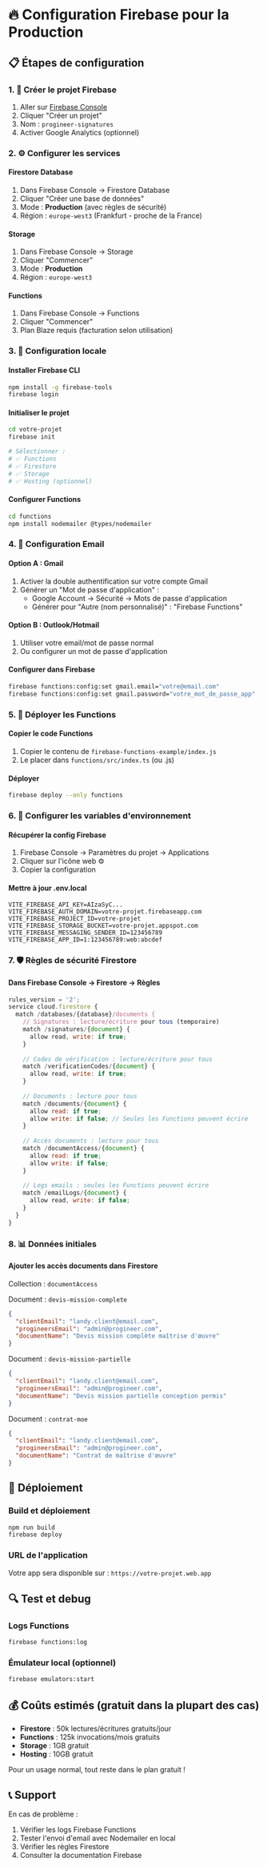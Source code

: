 # 🔥 Configuration Firebase pour la Production

## 📋 Étapes de configuration

### 1. 🚀 Créer le projet Firebase

1. Aller sur [Firebase Console](https://console.firebase.google.com/)
2. Cliquer "Créer un projet"
3. Nom : `progineer-signatures`
4. Activer Google Analytics (optionnel)

### 2. ⚙️ Configurer les services

#### Firestore Database
1. Dans Firebase Console → Firestore Database
2. Cliquer "Créer une base de données"
3. Mode : **Production** (avec règles de sécurité)
4. Région : `europe-west3` (Frankfurt - proche de la France)

#### Storage
1. Dans Firebase Console → Storage
2. Cliquer "Commencer"
3. Mode : **Production**
4. Région : `europe-west3`

#### Functions
1. Dans Firebase Console → Functions
2. Cliquer "Commencer"
3. Plan Blaze requis (facturation selon utilisation)

### 3. 🔧 Configuration locale

#### Installer Firebase CLI
```bash
npm install -g firebase-tools
firebase login
```

#### Initialiser le projet
```bash
cd votre-projet
firebase init

# Sélectionner :
# ✅ Functions
# ✅ Firestore
# ✅ Storage
# ✅ Hosting (optionnel)
```

#### Configurer Functions
```bash
cd functions
npm install nodemailer @types/nodemailer
```

### 4. 📧 Configuration Email

#### Option A : Gmail
1. Activer la double authentification sur votre compte Gmail
2. Générer un "Mot de passe d'application" :
   - Google Account → Sécurité → Mots de passe d'application
   - Générer pour "Autre (nom personnalisé)" : "Firebase Functions"

#### Option B : Outlook/Hotmail
1. Utiliser votre email/mot de passe normal
2. Ou configurer un mot de passe d'application

#### Configurer dans Firebase
```bash
firebase functions:config:set gmail.email="votre@email.com"
firebase functions:config:set gmail.password="votre_mot_de_passe_app"
```

### 5. 📄 Déployer les Functions

#### Copier le code Functions
1. Copier le contenu de `firebase-functions-example/index.js`
2. Le placer dans `functions/src/index.ts` (ou .js)

#### Déployer
```bash
firebase deploy --only functions
```

### 6. 🔐 Configurer les variables d'environnement

#### Récupérer la config Firebase
1. Firebase Console → Paramètres du projet → Applications
2. Cliquer sur l'icône web ⚙️
3. Copier la configuration

#### Mettre à jour .env.local
```env
VITE_FIREBASE_API_KEY=AIzaSyC...
VITE_FIREBASE_AUTH_DOMAIN=votre-projet.firebaseapp.com
VITE_FIREBASE_PROJECT_ID=votre-projet
VITE_FIREBASE_STORAGE_BUCKET=votre-projet.appspot.com
VITE_FIREBASE_MESSAGING_SENDER_ID=123456789
VITE_FIREBASE_APP_ID=1:123456789:web:abcdef
```

### 7. 🛡️ Règles de sécurité Firestore

#### Dans Firebase Console → Firestore → Règles
```javascript
rules_version = '2';
service cloud.firestore {
  match /databases/{database}/documents {
    // Signatures : lecture/écriture pour tous (temporaire)
    match /signatures/{document} {
      allow read, write: if true;
    }
    
    // Codes de vérification : lecture/écriture pour tous
    match /verificationCodes/{document} {
      allow read, write: if true;
    }
    
    // Documents : lecture pour tous
    match /documents/{document} {
      allow read: if true;
      allow write: if false; // Seules les Functions peuvent écrire
    }
    
    // Accès documents : lecture pour tous
    match /documentAccess/{document} {
      allow read: if true;
      allow write: if false;
    }
    
    // Logs emails : seules les Functions peuvent écrire
    match /emailLogs/{document} {
      allow read, write: if false;
    }
  }
}
```

### 8. 📊 Données initiales

#### Ajouter les accès documents dans Firestore
Collection : `documentAccess`

Document : `devis-mission-complete`
```json
{
  "clientEmail": "landy.client@email.com",
  "progineersEmail": "admin@progineer.com",
  "documentName": "Devis mission complète maîtrise d'œuvre"
}
```

Document : `devis-mission-partielle`
```json
{
  "clientEmail": "landy.client@email.com", 
  "progineersEmail": "admin@progineer.com",
  "documentName": "Devis mission partielle conception permis"
}
```

Document : `contrat-moe`
```json
{
  "clientEmail": "landy.client@email.com",
  "progineersEmail": "admin@progineer.com", 
  "documentName": "Contrat de maîtrise d'œuvre"
}
```

## 🚀 Déploiement

### Build et déploiement
```bash
npm run build
firebase deploy
```

### URL de l'application
Votre app sera disponible sur :
`https://votre-projet.web.app`

## 🔍 Test et debug

### Logs Functions
```bash
firebase functions:log
```

### Émulateur local (optionnel)
```bash
firebase emulators:start
```

## 💰 Coûts estimés (gratuit dans la plupart des cas)

- **Firestore** : 50k lectures/écritures gratuits/jour
- **Functions** : 125k invocations/mois gratuits  
- **Storage** : 1GB gratuit
- **Hosting** : 10GB gratuit

Pour un usage normal, tout reste dans le plan gratuit !

## 📞 Support

En cas de problème :
1. Vérifier les logs Firebase Functions
2. Tester l'envoi d'email avec Nodemailer en local
3. Vérifier les règles Firestore
4. Consulter la documentation Firebase